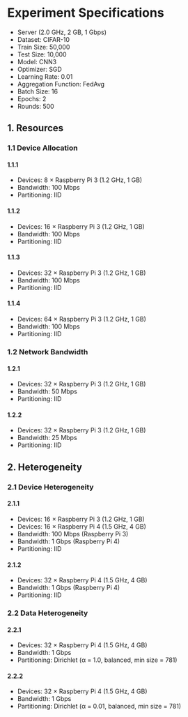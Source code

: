 # Experiment Specifications

  - Server (2.0 GHz, 2 GB, 1 Gbps)
  - Dataset: CIFAR-10
  - Train Size: 50,000
  - Test Size: 10,000
  - Model: CNN3
  - Optimizer: SGD
  - Learning Rate: 0.01
  - Aggregation Function: FedAvg
  - Batch Size: 16
  - Epochs: 2
  - Rounds: 500

## 1. Resources

### 1.1 Device Allocation

#### 1.1.1

  - Devices: 8 × Raspberry Pi 3 (1.2 GHz, 1 GB)
  - Bandwidth: 100 Mbps
  - Partitioning: IID

#### 1.1.2

  - Devices: 16 × Raspberry Pi 3 (1.2 GHz, 1 GB)
  - Bandwidth: 100 Mbps
  - Partitioning: IID

#### 1.1.3

  - Devices: 32 × Raspberry Pi 3 (1.2 GHz, 1 GB)
  - Bandwidth: 100 Mbps
  - Partitioning: IID

#### 1.1.4

  - Devices: 64 × Raspberry Pi 3 (1.2 GHz, 1 GB)
  - Bandwidth: 100 Mbps
  - Partitioning: IID

### 1.2 Network Bandwidth

#### 1.2.1

  - Devices: 32 × Raspberry Pi 3 (1.2 GHz, 1 GB)
  - Bandwidth: 50 Mbps
  - Partitioning: IID

#### 1.2.2

  - Devices: 32 × Raspberry Pi 3 (1.2 GHz, 1 GB)
  - Bandwidth: 25 Mbps
  - Partitioning: IID

## 2. Heterogeneity

### 2.1 Device Heterogeneity
 
#### 2.1.1

  - Devices: 16 × Raspberry Pi 3 (1.2 GHz, 1 GB)
  - Devices: 16 × Raspberry Pi 4 (1.5 GHz, 4 GB)
  - Bandwidth: 100 Mbps (Raspberry Pi 3)
  - Bandwidth: 1 Gbps (Raspberry Pi 4)
  - Partitioning: IID

#### 2.1.2

  - Devices: 32 × Raspberry Pi 4 (1.5 GHz, 4 GB)
  - Bandwidth: 1 Gbps (Raspberry Pi 4)
  - Partitioning: IID

### 2.2 Data Heterogeneity

#### 2.2.1

  - Devices: 32 × Raspberry Pi 4 (1.5 GHz, 4 GB)
  - Bandwidth: 1 Gbps
  - Partitioning: Dirichlet (α = 1.0, balanced, min size = 781)

#### 2.2.2
  
  - Devices: 32 × Raspberry Pi 4 (1.5 GHz, 4 GB)
  - Bandwidth: 1 Gbps
  - Partitioning: Dirichlet (α = 0.01, balanced, min size = 781)
